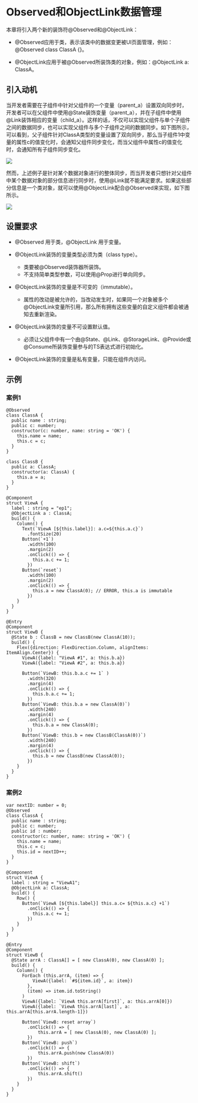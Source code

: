 # Observed和ObjectLink数据管理

本章将引入两个新的装饰符@Observed和@ObjectLink：


- @Observed应用于类，表示该类中的数据变更被UI页面管理，例如：@Observed class ClassA {}。

- @ObjectLink应用于被@Observed所装饰类的对象，例如：@ObjectLink a: ClassA。


## 引入动机

当开发者需要在子组件中针对父组件的一个变量（parent_a）设置双向同步时，开发者可以在父组件中使用\@State装饰变量（parent_a），并在子组件中使用@Link装饰相应的变量（child_a）。这样的话，不仅可以实现父组件与单个子组件之间的数据同步，也可以实现父组件与多个子组件之间的数据同步。如下图所示，可以看到，父子组件针对ClassA类型的变量设置了双向同步，那么当子组件1中变量的属性c的值变化时，会通知父组件同步变化，而当父组件中属性c的值变化时，会通知所有子组件同步变化。

![](figures/zh-cn_image_0000001251090821.png)

然而，上述例子是针对某个数据对象进行的整体同步，而当开发者只想针对父组件中某个数据对象的部分信息进行同步时，使用@Link就不能满足要求。如果这些部分信息是一个类对象，就可以使用@ObjectLink配合@Observed来实现，如下图所示。

![](figures/zh-cn_image_0000001206450834.png)


## 设置要求

- @Observed 用于类，@ObjectLink 用于变量。

- @ObjectLink装饰的变量类型必须为类（class type）。
  - 类要被\@Observed装饰器所装饰。
  - 不支持简单类型参数，可以使用@Prop进行单向同步。

- @ObjectLink装饰的变量是不可变的（immutable）。
  - 属性的改动是被允许的，当改动发生时，如果同一个对象被多个@ObjectLink变量所引用，那么所有拥有这些变量的自定义组件都会被通知去重新渲染。

- @ObjectLink装饰的变量不可设置默认值。
  - 必须让父组件中有一个由@State、@Link、@StorageLink、@Provide或@Consume所装饰变量参与的TS表达式进行初始化。

- @ObjectLink装饰的变量是私有变量，只能在组件内访问。


## 示例


### 案例1

```
@Observed
class ClassA {
  public name : string;
  public c: number;
  constructor(c: number, name: string = 'OK') {
    this.name = name;
    this.c = c;
  }
}

class ClassB {
  public a: ClassA;
  constructor(a: ClassA) {
    this.a = a;
  }
}

@Component
struct ViewA {
  label : string = "ep1";
  @ObjectLink a : ClassA;
  build() {
    Column() {
      Text(`ViewA [${this.label}]: a.c=${this.a.c}`)
        .fontSize(20)
      Button(`+1`)
        .width(100)
        .margin(2)
        .onClick(() => {
          this.a.c += 1;
        })
      Button(`reset`)
        .width(100)
        .margin(2)
        .onClick(() => {
          this.a = new ClassA(0); // ERROR, this.a is immutable
        })
    }
  }
}

@Entry
@Component
struct ViewB {
  @State b : ClassB = new ClassB(new ClassA(10));
  build() {
    Flex({direction: FlexDirection.Column, alignItems: ItemAlign.Center}) {
      ViewA({label: "ViewA #1", a: this.b.a})
      ViewA({label: "ViewA #2", a: this.b.a})

      Button(`ViewB: this.b.a.c += 1` )
        .width(320)
        .margin(4)
        .onClick(() => {
          this.b.a.c += 1;
        })
      Button(`ViewB: this.b.a = new ClassA(0)`)
        .width(240)
        .margin(4)
        .onClick(() => {
          this.b.a = new ClassA(0);
        })
      Button(`ViewB: this.b = new ClassB(ClassA(0))`)
        .width(240)
        .margin(4)
        .onClick(() => {
          this.b = new ClassB(new ClassA(0));
        })
    }
  }
}
```


### 案例2

```
var nextID: number = 0;
@Observed
class ClassA {
  public name : string;
  public c: number;
  public id : number;
  constructor(c: number, name: string = 'OK') {
    this.name = name;
    this.c = c;
    this.id = nextID++;
  }
}

@Component
struct ViewA {
  label : string = "ViewA1";
  @ObjectLink a: ClassA;
  build() {
    Row() {
      Button(`ViewA [${this.label}] this.a.c= ${this.a.c} +1`)
        .onClick(() => {
          this.a.c += 1;
        })
    }
  }
}

@Entry
@Component
struct ViewB {
  @State arrA : ClassA[] = [ new ClassA(0), new ClassA(0) ];
  build() {
    Column() {
      ForEach (this.arrA, (item) => {
          ViewA({label: `#${item.id}`, a: item})
        },
        (item) => item.id.toString()
      )
      ViewA({label: `ViewA this.arrA[first]`, a: this.arrA[0]})
      ViewA({label: `ViewA this.arrA[last]`, a: this.arrA[this.arrA.length-1]})

      Button(`ViewB: reset array`)
        .onClick(() => {
            this.arrA = [ new ClassA(0), new ClassA(0) ];
        })
      Button(`ViewB: push`)
        .onClick(() => {
            this.arrA.push(new ClassA(0))
        })
      Button(`ViewB: shift`)
        .onClick(() => {
            this.arrA.shift()
        })
    }
  }
}
```
